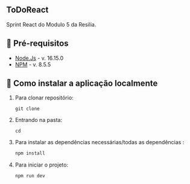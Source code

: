 ## ToDoReact

Sprint React do Modulo 5 da Resilia.

## 📘 Pré-requisitos

- <a href="https://nodejs.org/en/">Node.Js</a> - v. 16.15.0
- <a href="https://www.npmjs.com/">NPM</a> - v. 8.5.5

## :rocket: Como instalar a aplicação localmente

1. Para clonar repositório:

    ```
    git clone 
    ```

2. Entrando na pasta:

     ```
     cd 
     ```

3. Para instalar as dependências necessárias/todas as dependências :

    ```js
    npm install
    ```

4. Para iniciar o projeto:

    ```
    npm run dev
    ```
